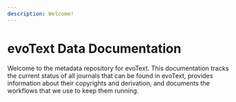 ```yaml
---
description: Welcome!
---
```


# evoText Data Documentation

Welcome to the metadata repository for evoText. This documentation tracks the current status of all journals that can be found in evoText, provides information about their copyrights and derivation, and documents the workflows that we use to keep them running.

